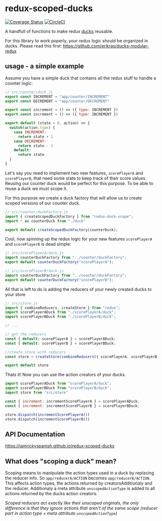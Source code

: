 # redux-scoped-ducks

[![Coverage Status](https://coveralls.io/repos/github/iamrickyspanish/redux-scoped-ducks/badge.svg?branch=master)](https://coveralls.io/github/iamrickyspanish/redux-scoped-ducks?branch=master)
[![CircleCI](https://circleci.com/gh/iamrickyspanish/redux-scoped-ducks.svg?style=svg)](https://circleci.com/gh/iamrickyspanish/redux-scoped-ducks)

A handfull of functions to make redux [ducks](https://github.com/erikras/ducks-modular-redux) reusable.

For this library to work poperly, your redux logic should be organized in ducks. Please read this first: https://github.com/erikras/ducks-modular-redux

## usage - a simple example

Assume you have a simple duck that contains all the redux stuff to handle a counter logic:

```javascript
// src/counter/duck.js
export const INCREMENT = "app/counter/INCREMENT"
export const DECREMENT = "app/counter/DECREMENT"

export const increment = () => ({ type: INCREMENT })
export const increment = () => ({ type: INCREMENT })

export default (state = 0, action) => {
  switch(action.type) {
    case INCREMENT:
      return state + 1
    case DECREMENT:
      return state - 1
    default:
      return state
  }
}
```
Let's say you need to implement two new features, `scorePlayerA` and `scorePlayerB`, that need some state to keep track of their score values. Reusing our counter duck would be perfect for this purpose. To be able to reuse a duck we must scope it.

For this purpose we create a duck factory that will allow us to create scoped versions of our counter duck. 

```javascript
// src/counter/duckFactory.js
import { createScopedDuckFactory } from "redux-duck-scope";
import * as counterDuck from "./duck"

export default createScopedDuckFactory(counterDuck);
``` 

Cool, now spinning up the redux logic for your new features `scorePlayerA` and `scorePlayerB` is dead simple:

```javascript
// src/scorePlayerA/duck.js
import counterDuckFactory from "../counter/duckFactory";
export default counterDuckFactory("scorePlayerA");
```

```javascript
// src/scorePlayerB/duck.js
import counterDuckFactory from "../counter/duckFactory";
export default counterDuckFactory("scorePlayerB");
```

All that is left to do is adding the reducers of your newly created ducks to your store

```javascript
// src/store.js
import { combineReducers, createStore } from "redux";
import scorePlayerADuck from "./scorePlayerA/duck";
import scorePlayerBDuck from "./scorePlayerB/duck";

// ...

// get the reducers
const { default: scorePlayerA } = scorePlayerADuck;
const { default: scorePlayerB } = scorePlayerBDuck;

//create store with reducers
const store = createStore(combineReducers({ scorePlayerA, scorePlayerB }))

export default store
```

Thats it! Now you can use the action creators of your ducks.

```javascript
import scorePlayerADuck from "scorePlayerA/duck";
import scorePlayerBDuck from "scorePlayerB/duck";
import store from "src/store"

const { increment: incrementScorePlayerA } = scorePlayerADuck;
const { increment: incrementScorePlayerB } = scorePlayerBDuck;

store.dispatch(incrementScorePlayerA())
store.dispatch(incrementScorePlayerB())

```

## API Documentation

https://iamrickyspanish.github.io/redux-scoped-ducks

## What does "scoping a duck" mean?

Scoping means to manipulate the action types used in a duck by replacing the reducer info. So `app/reducerA/ACTION` becomes `app/reducerB/ACTION`. This affects action types, the actions returned by creatorsAdditionaly and the reducer.
Additionaly a meta attribute `unscopedActionType` is added to all actions returned by the ducks action creators.

*Scoped reducers act exactly like their unscoped originals, the only difference is that they ignore actions that aren't of the same scope (reducer part in action type + meta attribute `unscopedActionType`)*
